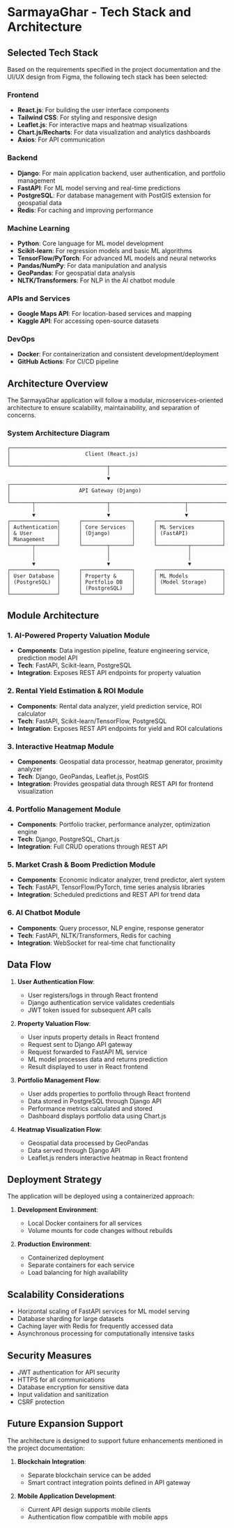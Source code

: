 # SarmayaGhar - Tech Stack and Architecture

## Selected Tech Stack

Based on the requirements specified in the project documentation and the UI/UX design from Figma, the following tech stack has been selected:

### Frontend
- **React.js**: For building the user interface components
- **Tailwind CSS**: For styling and responsive design
- **Leaflet.js**: For interactive maps and heatmap visualizations
- **Chart.js/Recharts**: For data visualization and analytics dashboards
- **Axios**: For API communication

### Backend
- **Django**: For main application backend, user authentication, and portfolio management
- **FastAPI**: For ML model serving and real-time predictions
- **PostgreSQL**: For database management with PostGIS extension for geospatial data
- **Redis**: For caching and improving performance

### Machine Learning
- **Python**: Core language for ML model development
- **Scikit-learn**: For regression models and basic ML algorithms
- **TensorFlow/PyTorch**: For advanced ML models and neural networks
- **Pandas/NumPy**: For data manipulation and analysis
- **GeoPandas**: For geospatial data analysis
- **NLTK/Transformers**: For NLP in the AI chatbot module

### APIs and Services
- **Google Maps API**: For location-based services and mapping
- **Kaggle API**: For accessing open-source datasets

### DevOps
- **Docker**: For containerization and consistent development/deployment
- **GitHub Actions**: For CI/CD pipeline

## Architecture Overview

The SarmayaGhar application will follow a modular, microservices-oriented architecture to ensure scalability, maintainability, and separation of concerns.

### System Architecture Diagram

```
┌─────────────────────────────────────────────────────────────────────┐
│                        Client (React.js)                            │
└───────────────────────────────┬─────────────────────────────────────┘
                                │
                                ▼
┌─────────────────────────────────────────────────────────────────────┐
│                      API Gateway (Django)                           │
└───────┬───────────────────────┬────────────────────────┬────────────┘
        │                       │                        │
        ▼                       ▼                        ▼
┌───────────────┐      ┌────────────────┐      ┌─────────────────────┐
│ Authentication│      │ Core Services  │      │ ML Services         │
│ & User        │      │ (Django)       │      │ (FastAPI)           │
│ Management    │      │                │      │                     │
└───────┬───────┘      └────────┬───────┘      └──────────┬──────────┘
        │                       │                         │
        │                       │                         │
        ▼                       ▼                         ▼
┌───────────────┐      ┌────────────────┐      ┌─────────────────────┐
│ User Database │      │ Property &     │      │ ML Models           │
│ (PostgreSQL)  │      │ Portfolio DB   │      │ (Model Storage)     │
│               │      │ (PostgreSQL)   │      │                     │
└───────────────┘      └────────────────┘      └─────────────────────┘
```

## Module Architecture

### 1. AI-Powered Property Valuation Module
- **Components**: Data ingestion pipeline, feature engineering service, prediction model API
- **Tech**: FastAPI, Scikit-learn, PostgreSQL
- **Integration**: Exposes REST API endpoints for property valuation

### 2. Rental Yield Estimation & ROI Module
- **Components**: Rental data analyzer, yield prediction service, ROI calculator
- **Tech**: FastAPI, Scikit-learn/TensorFlow, PostgreSQL
- **Integration**: Exposes REST API endpoints for yield and ROI calculations

### 3. Interactive Heatmap Module
- **Components**: Geospatial data processor, heatmap generator, proximity analyzer
- **Tech**: Django, GeoPandas, Leaflet.js, PostGIS
- **Integration**: Provides geospatial data through REST API for frontend visualization

### 4. Portfolio Management Module
- **Components**: Portfolio tracker, performance analyzer, optimization engine
- **Tech**: Django, PostgreSQL, Chart.js
- **Integration**: Full CRUD operations through REST API

### 5. Market Crash & Boom Prediction Module
- **Components**: Economic indicator analyzer, trend predictor, alert system
- **Tech**: FastAPI, TensorFlow/PyTorch, time series analysis libraries
- **Integration**: Scheduled predictions and REST API for trend data

### 6. AI Chatbot Module
- **Components**: Query processor, NLP engine, response generator
- **Tech**: FastAPI, NLTK/Transformers, Redis for caching
- **Integration**: WebSocket for real-time chat functionality

## Data Flow

1. **User Authentication Flow**:
   - User registers/logs in through React frontend
   - Django authentication service validates credentials
   - JWT token issued for subsequent API calls

2. **Property Valuation Flow**:
   - User inputs property details in React frontend
   - Request sent to Django API gateway
   - Request forwarded to FastAPI ML service
   - ML model processes data and returns prediction
   - Result displayed to user in React frontend

3. **Portfolio Management Flow**:
   - User adds properties to portfolio through React frontend
   - Data stored in PostgreSQL through Django API
   - Performance metrics calculated and stored
   - Dashboard displays portfolio data using Chart.js

4. **Heatmap Visualization Flow**:
   - Geospatial data processed by GeoPandas
   - Data served through Django API
   - Leaflet.js renders interactive heatmap in React frontend

## Deployment Strategy

The application will be deployed using a containerized approach:

1. **Development Environment**:
   - Local Docker containers for all services
   - Volume mounts for code changes without rebuilds

2. **Production Environment**:
   - Containerized deployment
   - Separate containers for each service
   - Load balancing for high availability

## Scalability Considerations

- Horizontal scaling of FastAPI services for ML model serving
- Database sharding for large datasets
- Caching layer with Redis for frequently accessed data
- Asynchronous processing for computationally intensive tasks

## Security Measures

- JWT authentication for API security
- HTTPS for all communications
- Database encryption for sensitive data
- Input validation and sanitization
- CSRF protection

## Future Expansion Support

The architecture is designed to support future enhancements mentioned in the project documentation:

1. **Blockchain Integration**:
   - Separate blockchain service can be added
   - Smart contract integration points defined in API gateway

2. **Mobile Application Development**:
   - Current API design supports mobile clients
   - Authentication flow compatible with mobile apps
